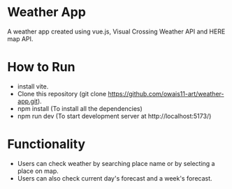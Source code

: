 # Weather App

A weather app created using vue.js, Visual Crossing Weather API and HERE map API.

# How to Run

- install vite.
- Clone this repository (git clone https://github.com/owais11-art/weather-app.git).
- npm install (To install all the dependencies)
- npm run dev (To start development server at http://localhost:5173/)

# Functionality

- Users can check weather by searching place name or by selecting a place on map.
- Users can also check current day's forecast and a week's forecast.
